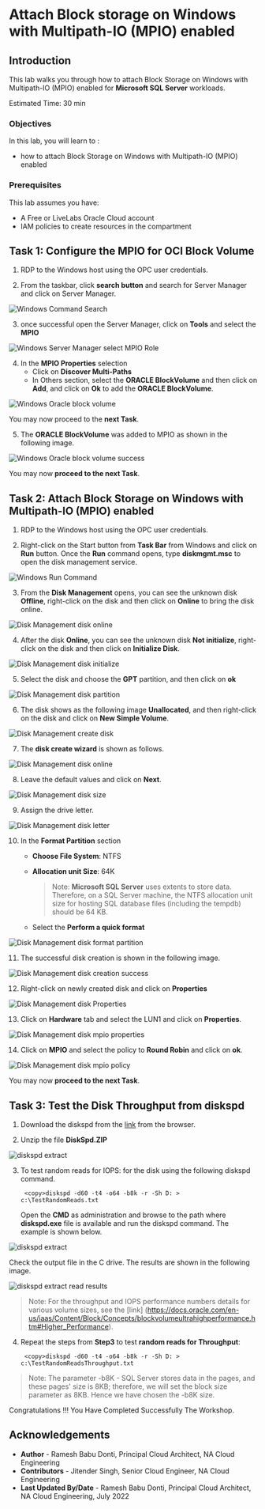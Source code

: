 # Attach Block storage on Windows with Multipath-IO (MPIO) enabled

## Introduction

This lab walks you through how to attach Block Storage on Windows with Multipath-IO (MPIO) enabled for **Microsoft SQL Server** workloads. 

Estimated Time:  30 min

### Objectives
In this lab, you will learn to :
* how to attach Block Storage on Windows with Multipath-IO (MPIO) enabled

### Prerequisites  

This lab assumes you have:
- A Free or LiveLabs Oracle Cloud account
- IAM policies to create resources in the compartment

## Task 1: Configure the MPIO for OCI Block Volume

1. RDP to the Windows host using the OPC user credentials.

2. From the taskbar, click **search button** and search for Server Manager and click on Server Manager.

  ![Windows Command Search](./images/windows-command-search.png "Windows Command Search")

3. once successful open the Server Manager, click on **Tools** and select the **MPIO**

  ![Windows Server Manager select MPIO Role](./images/servermangermpio.png "Windows Server Manager select MPIO Roleora")

4. In the **MPIO Properties** selection
    * Click on **Discover Multi-Paths**
    * In Others section, select the **ORACLE BlockVolume** and then click on **Add**, and click on **Ok** to add the **ORACLE BlockVolume**.

  ![Windows Oracle block volume](./images/oracleblockvloume.png "Windows Oracle block volume")

  You may now proceed to the **next Task**.

5. The **ORACLE BlockVolume** was added to MPIO as shown in the following image. 

  ![Windows Oracle block volume success](./images/mpiosuccess.png "Windows Oracle block volume success")

  You may now **proceed to the next Task**.

##  Task 2: Attach Block Storage on Windows with Multipath-IO (MPIO) enabled

1. RDP to the Windows host using the OPC user credentials.

2. Right-click on the Start button from **Task Bar** from Windows and click on **Run** button. Once the **Run** command opens, type **diskmgmt.msc** to open the disk management service. 

  ![Windows Run Command](./images/windows_run.png "Windows Run Command")

3. From the **Disk Management** opens, you can see the unknown disk **Offline**, right-click on the disk and then click on **Online** to bring the disk online. 

  ![Disk Management disk online](./images/diskonline.png "Disk Management disk online")

4. After the disk **Online**, you can see the unknown disk **Not initialize**, right-click on the disk and then click on **Initialize Disk**. 

  ![Disk Management disk initialize](./images/initiateddisk.png "Disk Management disk initialize")

5. Select the disk and choose the **GPT** partition, and then click on **ok**

  ![Disk Management disk partition](./images/diskpartition.png "Disk Management disk partition")

6. The disk shows as the following image **Unallocated**, and then right-click on the disk and click on **New Simple Volume**.
  
  ![Disk Management create disk](./images/createdisk.png "Disk Management create disk")

7. The **disk create wizard** is shown as follows. 

  ![Disk Management disk online](./images/diskcreatewelcome.png "Disk Management disk online")

8. Leave the default values and click on **Next**.

  ![Disk Management disk size](./images/disksize.png "Disk Management disk size")

9. Assign the drive letter. 

  ![Disk Management disk letter](./images/diskletter.png "Disk Management disk letter")

10. In the **Format Partition** section
    * **Choose File System**: NTFS
    * **Allocation unit Size**: 64K
      > Note: **Microsoft SQL Server** uses extents to store data. Therefore, on a SQL Server machine, the NTFS allocation unit size for hosting SQL database files (including the tempdb) should be 64 KB.

    * Select the **Perform a quick format**

  ![Disk Management disk format partition](./images/diskformatpartition.png "Disk Management disk format partition")

11. The successful disk creation is shown in the following image.

  ![Disk Management disk creation success](./images/diskcreationcomplete.png "Disk Management disk creation success")

12. Right-click on newly created disk and click on **Properties**

  ![Disk Management disk Properties](./images/diskproperties.png "Disk Management disk Properties")

13. Click on **Hardware** tab and select the LUN1 and click on **Properties**. 

  ![Disk Management disk mpio properties](./images/diskmpioproperties.png "Disk Management disk mpio properties")

14. Click on **MPIO** and select the policy to **Round Robin** and click on **ok**.

  ![Disk Management disk mpio policy](./images/mpiopolicy.png "Disk Management disk mpio policy")

  You may now **proceed to the next Task**.
  
##  Task 3: Test the Disk Throughput from diskspd

1. Download the diskspd from the [link](https://github.com/microsoft/diskspd/releases/download/v2.1/DiskSpd.ZIP) from the browser.

2. Unzip the file **DiskSpd.ZIP**

  ![diskspd extract](./images/diskspdextract.png "diskspd extract")

3. To test random reads for IOPS: for the disk using the following diskspd command. 

        <copy>diskspd -d60 -t4 -o64 -b8k -r -Sh D: > c:\TestRandomReads.txt

   Open the **CMD** as administration and browse to the path where **diskspd.exe** file is available and run the diskspd command. The example is shown below. 

  ![diskspd extract](./images/diskspdresults.png "diskspd extract")

  Check the output file in the C drive. The results are shown in the following image. 

  ![diskspd extract read results](./images/results.png "diskspd extract read results")

  > Note:  For the throughput and IOPS performance numbers details for various volume sizes, see the [link] (https://docs.oracle.com/en-us/iaas/Content/Block/Concepts/blockvolumeultrahighperformance.htm#Higher_Performance). 

4. Repeat the steps from **Step3** to test **random reads for Throughput**: 

        <copy>diskspd -d60 -t4 -o64 -b8k -r -Sh D: > c:\TestRandomReadsThroughput.txt
  
  > Note: The parameter -b8K - SQL Server stores data in the pages, and these pages' size is 8KB; therefore, we will set the block size parameter as 8KB. Hence we have chosen the -b8K size. 

  Congratulations !!! You Have Completed Successfully The Workshop. 

## Acknowledgements
* **Author** - Ramesh Babu Donti, Principal Cloud Architect, NA Cloud Engineering
* **Contributors** -  Jitender Singh, Senior Cloud Engineer, NA Cloud Engineering
* **Last Updated By/Date** - Ramesh Babu Donti, Principal Cloud Architect, NA Cloud Engineering, July 2022